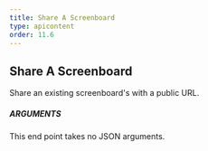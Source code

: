 ```yaml
---
title: Share A Screenboard
type: apicontent
order: 11.6
---
```


## Share A Screenboard
Share an existing screenboard's with a public URL.

##### ARGUMENTS

This end point takes no JSON arguments.